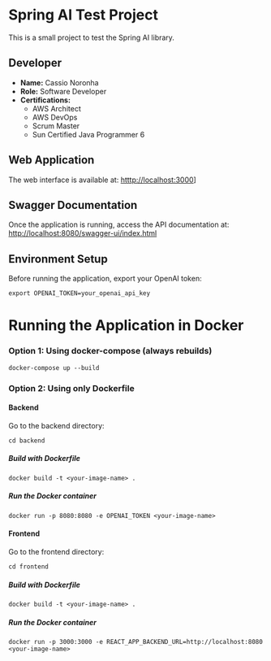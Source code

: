 # Spring AI Test Project

This is a small project to test the Spring AI library.

## Developer

- **Name:** Cassio Noronha
- **Role:** Software Developer
- **Certifications:**
  - AWS Architect
  - AWS DevOps
  - Scrum Master
  - Sun Certified Java Programmer 6

## Web Application
The web interface is available at:
[htttp://localhost:3000](http://localhost:3000)]

## Swagger Documentation

Once the application is running, access the API documentation at:  
[http://localhost:8080/swagger-ui/index.html](http://localhost:8080/swagger-ui/index.html)

## Environment Setup

Before running the application, export your OpenAI token:
```
export OPENAI_TOKEN=your_openai_api_key
```

# Running the Application in Docker

### Option 1: Using docker-compose (always rebuilds)
```
docker-compose up --build
```

### Option 2: Using only Dockerfile

#### Backend

Go to the backend directory:
```
cd backend
```

##### Build with Dockerfile
```
docker build -t <your-image-name> .
```

##### Run the Docker container
```
docker run -p 8080:8080 -e OPENAI_TOKEN <your-image-name>
```

#### Frontend

Go to the frontend directory:
```
cd frontend
```

##### Build with Dockerfile
```
docker build -t <your-image-name> .
```

##### Run the Docker container
```
docker run -p 3000:3000 -e REACT_APP_BACKEND_URL=http://localhost:8080 <your-image-name>
```
